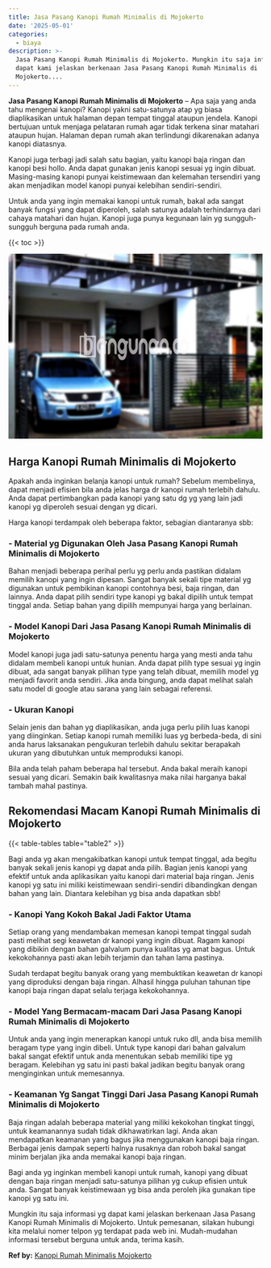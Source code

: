 ```yaml
---
title: Jasa Pasang Kanopi Rumah Minimalis di Mojokerto
date: '2025-05-01'
categories:
  - biaya
description: >-
  Jasa Pasang Kanopi Rumah Minimalis di Mojokerto. Mungkin itu saja informasi yg
  dapat kami jelaskan berkenaan Jasa Pasang Kanopi Rumah Minimalis di
  Mojokerto....
---
```


**Jasa Pasang Kanopi Rumah Minimalis di Mojokerto** – Apa saja yang anda tahu mengenai kanopi? Kanopi yakni satu-satunya atap yg biasa diaplikasikan untuk halaman depan tempat tinggal ataupun jendela. Kanopi bertujuan untuk menjaga pelataran rumah agar tidak terkena sinar matahari ataupun hujan. Halaman depan rumah akan terlindungi dikarenakan adanya kanopi diatasnya.

Kanopi juga terbagi jadi salah satu bagian, yaitu kanopi baja ringan dan kanopi besi hollo. Anda dapat gunakan jenis kanopi sesuai yg ingin dibuat. Masing-masing kanopi punyai keistimewaan dan kelemahan tersendiri yang akan menjadikan model kanopi punyai kelebihan sendiri-sendiri.

Untuk anda yang ingin memakai kanopi untuk rumah, bakal ada sangat banyak fungsi yang dapat diperoleh, salah satunya adalah terhindarnya dari cahaya matahari dan hujan. Kanopi juga punya kegunaan lain yg sungguh-sungguh berguna pada rumah anda.

{{< toc >}}

![Jasa Pasang Kanopi Rumah Minimalis di Mojokerto](/images/harga-kanopi-minimalis-49.png)

## Harga Kanopi Rumah Minimalis di Mojokerto

Apakah anda inginkan belanja kanopi untuk rumah? Sebelum membelinya, dapat menjadi efisien bila anda jelas harga dr kanopi rumah terlebih dahulu. Anda dapat pertimbangkan pada kanopi yang satu dg yg yang lain jadi kanopi yg diperoleh sesuai dengan yg dicari.

Harga kanopi terdampak oleh beberapa faktor, sebagian diantaranya sbb:

### \- Material yg Digunakan Oleh Jasa Pasang Kanopi Rumah Minimalis di Mojokerto

Bahan menjadi beberapa perihal perlu yg perlu anda pastikan didalam memilih kanopi yang ingin dipesan. Sangat banyak sekali tipe material yg digunakan untuk pembikinan kanopi contohnya besi, baja ringan, dan lainnya. Anda dapat pilih sendiri type kanopi yg bakal dipilih untuk tempat tinggal anda. Setiap bahan yang dipilih mempunyai harga yang berlainan.

### \- Model Kanopi Dari Jasa Pasang Kanopi Rumah Minimalis di Mojokerto

Model kanopi juga jadi satu-satunya penentu harga yang mesti anda tahu didalam membeli kanopi untuk hunian. Anda dapat pilih type sesuai yg ingin dibuat, ada sangat banyak pilihan type yang telah dibuat, memilih model yg menjadi favorit anda sendiri. Jika anda bingung, anda dapat melihat salah satu model di google atau sarana yang lain sebagai referensi.

### \- Ukuran Kanopi

Selain jenis dan bahan yg diaplikasikan, anda juga perlu pilih luas kanopi yang diinginkan. Setiap kanopi rumah memiliki luas yg berbeda-beda, di sini anda harus laksanakan pengukuran terlebih dahulu sekitar berapakah ukuran yang dibutuhkan untuk memproduksi kanopi.

Bila anda telah paham beberapa hal tersebut. Anda bakal meraih kanopi sesuai yang dicari. Semakin baik kwalitasnya maka nilai harganya bakal tambah mahal pastinya.

## Rekomendasi Macam Kanopi Rumah Minimalis di Mojokerto

{{< table-tables table="table2" >}}

Bagi anda yg akan mengakibatkan kanopi untuk tempat tinggal, ada begitu banyak sekali jenis kanopi yg dapat anda pilih. Bagian jenis kanopi yang efektif untuk anda aplikasikan yaitu kanopi dari material baja ringan. Jenis kanopi yg satu ini miliki keistimewaan sendiri-sendiri dibandingkan dengan bahan yang lain. Diantara kelebihan yg bisa anda dapatkan sbb!

### \- Kanopi Yang Kokoh Bakal Jadi Faktor Utama

Setiap orang yang mendambakan memesan kanopi tempat tinggal sudah pasti melihat segi keawetan dr kanopi yang ingin dibuat. Ragam kanopi yang dibikin dengan bahan galvalum punya kualitas yg amat bagus. Untuk kekokohannya pasti akan lebih terjamin dan tahan lama pastinya.

Sudah terdapat begitu banyak orang yang membuktikan keawetan dr kanopi yang diproduksi dengan baja ringan. Alhasil hingga puluhan tahunan tipe kanopi baja ringan dapat selalu terjaga kekokohannya.

### \- Model Yang Bermacam-macam Dari Jasa Pasang Kanopi Rumah Minimalis di Mojokerto

Untuk anda yang ingin menerapkan kanopi untuk ruko dll, anda bisa memilih beragam type yang ingin dibeli. Untuk type kanopi dari bahan galvalum bakal sangat efektif untuk anda menentukan sebab memiliki tipe yg beragam. Kelebihan yg satu ini pasti bakal jadikan begitu banyak orang menginginkan untuk memesannya.

### \- Keamanan Yg Sangat Tinggi Dari Jasa Pasang Kanopi Rumah Minimalis di Mojokerto

Baja ringan adalah beberapa material yang miliki kekokohan tingkat tinggi, untuk keamanannya sudah tidak dikhawatirkan lagi. Anda akan mendapatkan keamanan yang bagus jika menggunakan kanopi baja ringan. Berbagai jenis dampak seperti halnya rusaknya dan roboh bakal sangat minim berjalan jika anda memakai kanopi baja ringan.

Bagi anda yg inginkan membeli kanopi untuk rumah, kanopi yang dibuat dengan baja ringan menjadi satu-satunya pilihan yg cukup efisien untuk anda. Sangat banyak keistimewaan yg bisa anda peroleh jika gunakan tipe kanopi yg satu ini.

Mungkin itu saja informasi yg dapat kami jelaskan berkenaan Jasa Pasang Kanopi Rumah Minimalis di Mojokerto. Untuk pemesanan, silakan hubungi kita melalui nomer telpon yg terdapat pada web ini. Mudah-mudahan informasi tersebut berguna untuk anda, terima kasih.

**Ref by:**  [Kanopi Rumah Minimalis Mojokerto](https://id.wikipedia.org/wiki/Kanopi)
